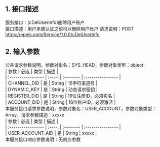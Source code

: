 ## 1. 接口描述  
服务接口：(cDelUserInfo)删除用户账户  
接口描述：用户未被认证之前可以删除用户账户
请求说明：POST https://epeis.com/Service/1.0.0/cDelUserInfo  
  
## 2. 输入参数  
公共请求参数说明，参数对象名：SYS_HEAD，参数对象类型：object  
| 参数              | 必选 | 类型     | 描述             |  
| :----------------- | :----: | :-------- | :---------------- |  
| CHANNEL_DID       |  是  | String   | 16字符渠道号 |  
| DYNAMIC_KEY       |  是  | String   | 动态请求密钥 |  
| REGISTER_DID      |  是  | String   | 16位注册ID，必须实名 |  
| ACCOUNT_DID       |  是  | String   | 16位账户ID，必须激活 |  
本服务接口请求参数说明，参数对象名：USER_ACCOUNT，参数对象类型：Array，请求参数描述：xxxxx  
| 参数              | 必选 | 类型     | 描述             |  
| :----------------- | :----: | :-------- | :---------------- |  
| USER_ACCOUNT_AID |  是  | String   | xxxxx |  
本服务接口响应参数说明：无响应参数  

